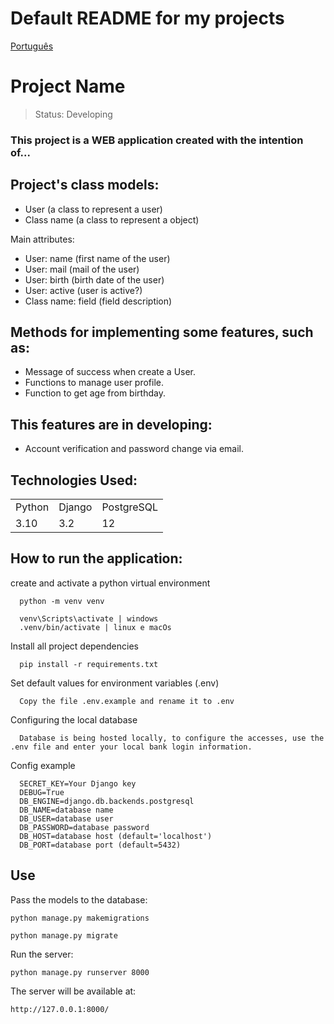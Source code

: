 # Default README for my projects
[Português](https://github.com/MarcoTche/MarcoTche/blob/main/base_readme-pt.md)

<h1>Project Name</h1>

> Status: Developing

### This project is a WEB application created with the intention of...

## Project's class models:

+ User (a class to represent a user)
+ Class name (a class to represent a object)
  
Main attributes:

+ User: name (first name of the user)
+ User: mail (mail of the user)
+ User: birth (birth date of the user)
+ User: active (user is active?)
+ Class name: field (field description)

## Methods for implementing some features, such as:

* Message of success when create a User.
* Functions to manage user profile.
* Function to get age from birthday.

## This features are in developing:

- Account verification and password change via email.

## Technologies Used:

<table>
  <tr>
    <td>Python</td>
    <td>Django</td>
    <td>PostgreSQL</td>
  </tr>
  <tr>
    <td>3.10</td>
    <td>3.2</td>
    <td>12</td>
  </tr>
</table>

## How to run the application:

create and activate a python virtual environment
```console
  python -m venv venv
```
```console
  venv\Scripts\activate | windows
  .venv/bin/activate | linux e macOs
```

Install all project dependencies
```console
  pip install -r requirements.txt
```

Set default values for environment variables (.env)
```
  Copy the file .env.example and rename it to .env
```

Configuring the local database
```
  Database is being hosted locally, to configure the accesses, use the .env file and enter your local bank login information.
```

Config example
```
  SECRET_KEY=Your Django key
  DEBUG=True
  DB_ENGINE=django.db.backends.postgresql
  DB_NAME=database name
  DB_USER=database user
  DB_PASSWORD=database password
  DB_HOST=database host (default='localhost')
  DB_PORT=database port (default=5432)
```
## Use

Pass the models to the database:
```console
python manage.py makemigrations
```
```console
python manage.py migrate
```

Run the server:
```console
python manage.py runserver 8000
```

The server will be available at: 
```console
http://127.0.0.1:8000/
```
